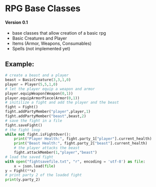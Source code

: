 # RPG Base Classes #
#### Version 0.1 ####

- base classes that allow creation of a basic rpg
- Basic Creatures and Player
- Items (Armor, Weapons, Consumables)
- Spells (not implemented yet)

## Example: ##
```python
# create a beast and a player
beast = BasicCreature(3,3,1,0)
player = Player(5,5,1,0)
# let the player equip a weapon and armor
player.equipWeapon(Weapon(0,1))
player.equipArmorPiece(Armor(0,1))
# initilize a fight and add the player and the beast
fight = Fight()
fight.addPartyMember("player",player,1)
fight.addPartyMember("beast",beast,2)
# save the fight in a file
fight.saveFight()
# the fight loop
while not fight.isFightOver():
	print("Player Health:", fight.party_1["player"].current_health)
	print("Beast Health:", fight.party_2["beast"].current_health)
	# the player attacks the beast
	fight.attackMember(1,"player","beast")
# load the saved fight
with open("fightsavefile.txt", "r", encoding = 'utf-8') as file:
	x = json.load(file)
y = Fight(**x)
# print party 2 of the loaded fight
print(y.party_2)
```